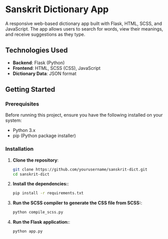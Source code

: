 # Sanskrit Dictionary App

A responsive web-based dictionary app built with Flask, HTML, SCSS, and JavaScript. The app allows users to search for words, view their meanings, and receive suggestions as they type.

## Technologies Used

- **Backend**: Flask (Python)
- **Frontend**: HTML, SCSS (CSS), JavaScript
- **Dictionary Data**: JSON format

## Getting Started

### Prerequisites

Before running this project, ensure you have the following installed on your system:

- Python 3.x
- pip (Python package installer)

### Installation

1. **Clone the repository**:
   ```bash
   git clone https://github.com/yourusername/sanskrit-dict.git
   cd sanskrit-dict

2. **Install the dependencies:**:
   ```bash
   pip install -r requirements.txt

3. **Run the SCSS compiler to generate the CSS file from SCSS:**:
   ```bash
   python compile_scss.py

4. **Run the Flask application:**:
   ```bash
   python app.py
